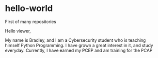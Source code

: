 # hello-world
First of many repositories

Hello viewer,

My name is Bradley, and I am a Cybersecurity student who is teaching himself Python Programming.
I have grown a great interest in it, and study everyday. Currently, I have earned my PCEP and am training for the PCAP
